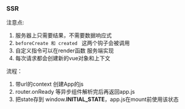 ### SSR

注意点:
1. 服务器上只需要结果，不需要数据响应式
2. `beforeCreate 和 created ` 这两个钩子会被调用
3. 自定义指令可以在render函数 服务端实现
4. 每次请求都会创建新的vue对象和上下文

流程：
1. 带url的context  创建App的js
2. router.onReady 等异步组件解析完后再返回app.js
3. 把state存到 window.__INITIAL_STATE__，app.js在mount前使用该状态